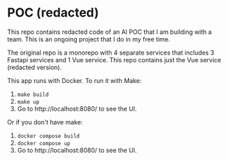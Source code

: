 # POC (redacted)

This repo contains redacted code of an AI POC that I am building with a team. This is an ongoing project that I do in my free time.

The original repo is a monorepo with 4 separate services that includes 3 Fastapi services and 1 Vue service. This repo contains just the Vue service (redacted version).

This app runs with Docker. To run it with Make:

1. `make build`
2. `make up`
3. Go to http://localhost:8080/ to see the UI.

Or if you don't have make:

1. `docker compose build`
2. `docker compose up`
3. Go to http://localhost:8080/ to see the UI.
